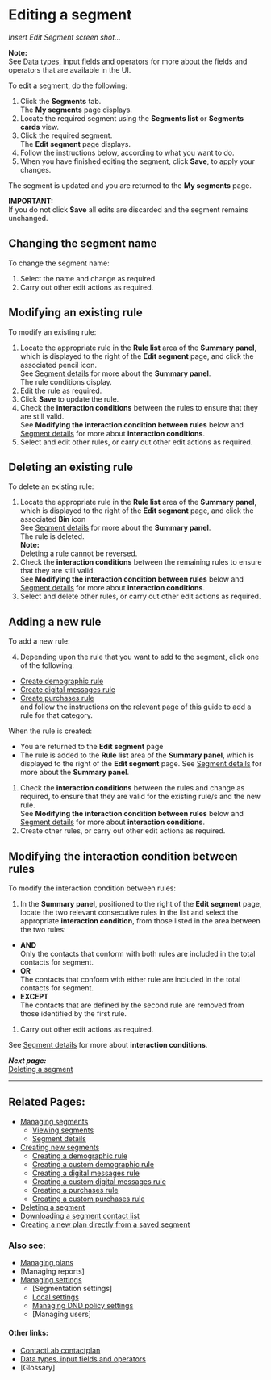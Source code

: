 # Editing a segment

*Insert Edit Segment screen shot...*  

**Note:**  
See [Data types, input fields and operators](InputBoxOperators) for more about the fields and operators that are available in the UI.  

To edit a segment, do the following:

1. Click the **Segments** tab.  
  The **My segments** page displays.  
2. Locate the required segment using the **Segments list** or **Segments cards** view.  
3. Click the required segment.  
  The **Edit segment** page displays.  
1. Follow the instructions below, according to what you want to do.
2. When you have finished editing the segment, click **Save**, to apply your changes.  
  
The segment is updated and you are returned to the **My segments** page.  

**IMPORTANT:**  
If you do not click **Save** all edits are discarded and the segment remains unchanged.  

## Changing the segment name

To change the segment name:  

1. Select the name and change as required.  
2. Carry out other edit actions as required.  

## Modifying an existing rule  

To modify an existing rule:  

1. Locate the appropriate rule in the **Rule list** area of the **Summary panel**, which is displayed to the right of the **Edit segment** page, and click the associated pencil icon.  
  See [Segment details](SegmentDetails) for more about the **Summary panel**.  
  The rule conditions display.  
1. Edit the rule as required.  
2. Click **Save** to update the rule.  
3. Check the **interaction conditions** between the rules to ensure that they are still valid.  
  See **Modifying the interaction condition between rules** below and [Segment details](SegmentDetails) for more about **interaction conditions**.  
3. Select and edit other rules, or carry out other edit actions as required.  

## Deleting an existing rule  

To delete an existing rule:  

1. Locate the appropriate rule in the **Rule list** area of the **Summary panel**, which is displayed to the right of the **Edit segment** page, and click the associated **Bin** icon  
  See [Segment details](SegmentDetails) for more about the **Summary panel**.  
  The rule is deleted.  
  **Note:**  
  Deleting a rule cannot be reversed.  
1. Check the **interaction conditions** between the remaining rules to ensure that they are still valid.  
  See **Modifying the interaction condition between rules** below and [Segment details](SegmentDetails) for more about **interaction conditions**.  
1. Select and delete other rules, or carry out other edit actions as required.  

## Adding a new rule  

To add a new rule:  

4. Depending upon the rule that you want to add to the segment, click one of the following:  
  - [Create demographic rule](CreatingDemographicRule)  
  - [Create digital messages rule](CreatingDigitalMessagesRule)  
  - [Create purchases rule](CreatingPurchasesRule)  
  and follow the instructions on the relevant page of this guide to add a rule for that category.  

  When the rule is created:  
  - You are returned to the **Edit segment** page  
  - The rule is added to the **Rule list** area of the **Summary panel**, which is displayed to the right of the **Edit segment** page. See [Segment details](SegmentDetails) for more about the **Summary panel**.  
1. Check the **interaction conditions** between the rules and change as required, to ensure that they are valid for the existing rule/s and the new rule.  
  See **Modifying the interaction condition between rules** below and [Segment details](SegmentDetails) for more about **interaction conditions**.  
1. Create other rules, or carry out other edit actions as required.  

## Modifying the interaction condition between rules  

To modify the interaction condition between rules:  

1. In the **Summary panel**, positioned to the right of the **Edit segment** page, locate the two relevant consecutive rules in the list and select the appropriate **interaction condition**, from those listed in the area between the two rules:
  - **AND**  
  Only the contacts that conform with both rules are included in the total contacts for segment.  
  - **OR**  
  The contacts that conform with either rule are included in the total contacts for segment.  
  - **EXCEPT**  
  The contacts that are defined by the second rule are removed from those identified by the first rule.  
1. Carry out other edit actions as required.  

See [Segment details](SegmentDetails) for more about **interaction conditions**.  

***Next page:***  
[Deleting a segment](DeletingSegment)  

----------

## Related Pages:  

- [Managing segments](ManagingSegments)  
  - [Viewing segments](ViewingSegments)  
  - [Segment details](SegmentDetails)  
- [Creating new segments](CreatingNewSegments)  
  - [Creating a demographic rule](CreatingDemographicRule)  
  - [Creating a custom demographic rule](CreatingCustomDemographicRule)  
  - [Creating a digital messages rule](CreatingDigitalMessagesRule)  
  - [Creating a custom digital messages rule](CreatingCustomDigitalMessagesRule)  
  - [Creating a purchases rule](CreatingPurchasesRule)  
  - [Creating a custom purchases rule](CreatingCustomPurchasesRule)  
- [Deleting a segment](DeletingSegment)  
- [Downloading a segment contact list](DownloadingSegmentContactList)  
- [Creating a new plan directly from a saved segment](CreatingPlanFromSegment)  

### Also see:  

- [Managing plans](ManagingPlans)  
- [Managing reports]  
- [Managing settings](ManagingSettings)  
  - [Segmentation settings]  
  - [Local settings](LocalSettings)  
  - [Managing DND policy settings](ManagingDND)  
  - [Managing users]  

#### Other links:  

- [ContactLab contactplan](Home)  
- [Data types, input fields and operators](InputBoxOperators)  
- [Glossary]  
